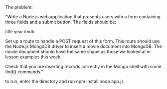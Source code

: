 The problem:

"Write a Node.js web application that presents users with a form containing three fields and a submit button. The fields should be:

title
year
imdb

Set up a route to handle a POST request of this form. This route should use the Node.js MongoDB driver to insert a movie document into MongoDB. The movie document should have the same shape as those we looked at in lesson examples this week.

Check that you are inserting records correctly in the Mongo shell with some find() commands."

to run, enter the directory and run
  npm install
  node app.js
